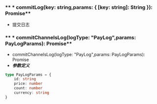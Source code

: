 ### ** * commitLog(key: string,params: { [key: string]: String }): Promise**
- 提交日志


### ** * commitChannelsLog(logType: "PayLog",params: PayLogParams): Promise**
- commitChannelsLog(logType: "PayLog",params: PayLogParams): Promise
- ***参数定义***

```typescript
type PayLogParams = {
	id: string
	price: number
	count: number
	currency: string
}

```

